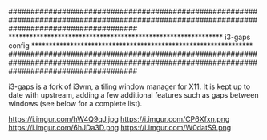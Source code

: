 #############################################################################################################################################
************************************************************* i3-gaps config ***************************************************************
#############################################################################################################################################

i3-gaps is a fork of i3wm, a tiling window manager for X11. It is kept up to date with upstream, adding a few additional features such as gaps between windows (see below for a complete list).

https://i.imgur.com/hW4Q9qJ.jpg
https://i.imgur.com/CP6Xfxn.png
https://i.imgur.com/6hJDa3D.png
https://i.imgur.com/W0datS9.png

